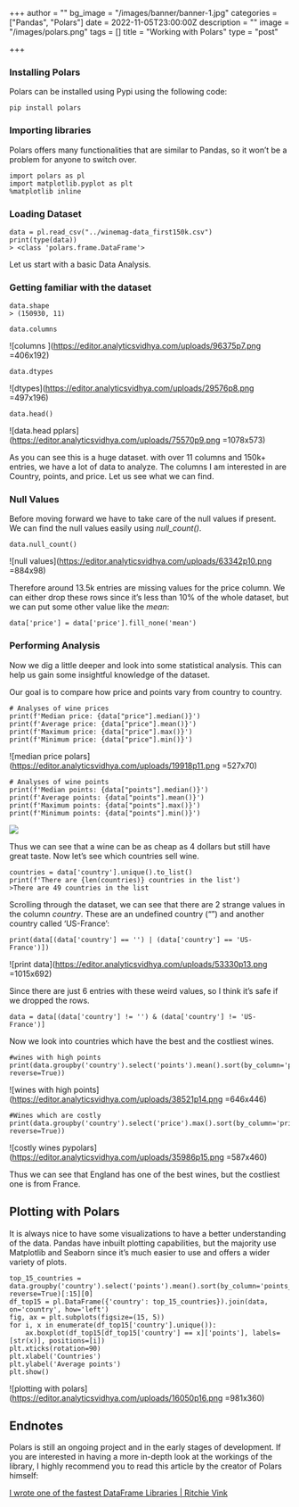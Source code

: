 +++
author = ""
bg_image = "/images/banner/banner-1.jpg"
categories = ["Pandas", "Polars"]
date = 2022-11-05T23:00:00Z
description = ""
image = "/images/polars.png"
tags = []
title = "Working with Polars"
type = "post"

+++
### **Installing Polars**

Polars can be installed using Pypi using the following code:

    pip install polars

### **Importing libraries**

Polars offers many functionalities that are similar to Pandas, so it won’t be a problem for anyone to switch over.

    import polars as pl
    import matplotlib.pyplot as plt
    %matplotlib inline

### **Loading Dataset**

    data = pl.read_csv("../winemag-data_first150k.csv")
    print(type(data))
    > <class 'polars.frame.DataFrame'>

Let us start with a basic Data Analysis.

### **Getting familiar with the dataset**

    data.shape
    > (150930, 11)

    data.columns

![columns ](https://editor.analyticsvidhya.com/uploads/96375p7.png =406x192)

    data.dtypes

![dtypes](https://editor.analyticsvidhya.com/uploads/29576p8.png =497x196)

    data.head()

![data.head pplars](https://editor.analyticsvidhya.com/uploads/75570p9.png =1078x573)

As you can see this is a huge dataset. with over 11 columns and 150k+ entries, we have a lot of data to analyze. The columns I am interested in are Country, points, and price. Let us see what we can find.

### **Null Values**

Before moving forward we have to take care of the null values if present. We can find the null values easily using _null_count()_.

    data.null_count()

![null values](https://editor.analyticsvidhya.com/uploads/63342p10.png =884x98)

Therefore around 13.5k entries are missing values for the price column. We can either drop these rows since it’s less than 10% of the whole dataset, but we can put some other value like the _mean_:

    data['price'] = data['price'].fill_none('mean')

### **Performing Analysis**

Now we dig a little deeper and look into some statistical analysis. This can help us gain some insightful knowledge of the dataset.

Our goal is to compare how price and points vary from country to country.

    # Analyses of wine prices
    print(f'Median price: {data["price"].median()}')
    print(f'Average price: {data["price"].mean()}')
    print(f'Maximum price: {data["price"].max()}')
    print(f'Minimum price: {data["price"].min()}')

![median price polars](https://editor.analyticsvidhya.com/uploads/19918p11.png =527x70)

    # Analyses of wine points
    print(f'Median points: {data["points"].median()}')
    print(f'Average points: {data["points"].mean()}')
    print(f'Maximum points: {data["points"].max()}')
    print(f'Minimum points: {data["points"].min()}')

![](https://editor.analyticsvidhya.com/uploads/69478p12.png)

Thus we can see that a wine can be as cheap as 4 dollars but still have great taste. Now let’s see which countries sell wine.

    countries = data['country'].unique().to_list()
    print(f'There are {len(countries)} countries in the list')
    >There are 49 countries in the list

Scrolling through the dataset, we can see that there are 2 strange values in the column _country_. These are an undefined country (“”) and another country called ‘US-France’:

    print(data[(data['country'] == '') | (data['country'] == 'US-France')])

![print data](https://editor.analyticsvidhya.com/uploads/53330p13.png =1015x692)

Since there are just 6 entries with these weird values, so I think it’s safe if we dropped the rows.

    data = data[(data['country'] != '') & (data['country'] != 'US-France')]

Now we look into countries which have the best and the costliest wines.

    #wines with high points
    print(data.groupby('country').select('points').mean().sort(by_column='points_mean', reverse=True))

![wines with high points](https://editor.analyticsvidhya.com/uploads/38521p14.png =646x446)

    #Wines which are costly
    print(data.groupby('country').select('price').max().sort(by_column='price_max', reverse=True))

![costly wines pypolars](https://editor.analyticsvidhya.com/uploads/35986p15.png =587x460)

Thus we can see that England has one of the best wines, but the costliest one is from France.

## Plotting with Polars

It is always nice to have some visualizations to have a better understanding of the data. Pandas have inbuilt plotting capabilities, but the majority use Matplotlib and Seaborn since it’s much easier to use and offers a wider variety of plots.

    top_15_countries = data.groupby('country').select('points').mean().sort(by_column='points_mean', reverse=True)[:15][0]
    df_top15 = pl.DataFrame({'country': top_15_countries}).join(data, on='country', how='left')
    fig, ax = plt.subplots(figsize=(15, 5))
    for i, x in enumerate(df_top15['country'].unique()):
        ax.boxplot(df_top15[df_top15['country'] == x]['points'], labels=[str(x)], positions=[i])
    plt.xticks(rotation=90)
    plt.xlabel('Countries')
    plt.ylabel('Average points')
    plt.show()

![plotting with polars](https://editor.analyticsvidhya.com/uploads/16050p16.png =981x360)

## Endnotes

Polars is still an ongoing project and in the early stages of development. If you are interested in having a more in-depth look at the workings of the library, I highly recommend you to read this article by the creator of Polars himself:

[I wrote one of the fastest DataFrame Libraries | Ritchie Vink](https://www.ritchievink.com/blog/2021/02/28/i-wrote-one-of-the-fastest-dataframe-libraries/)